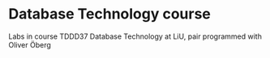 # Database Technology course
Labs in course TDDD37 Database Technology at LiU, pair programmed with Oliver Öberg

